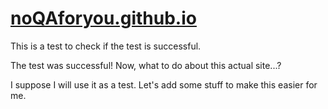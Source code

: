 # [noQAforyou.github.io](https://github.com/noQAforyou/noQAforyou.github.io)

This is a test to check if the test is successful.

The test was successful! Now, what to do about this actual site...?

I suppose I will use it as a test. Let's add some stuff to make this easier for me. 


